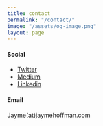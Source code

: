 ```yaml
---
title: contact
permalink: "/contact/"
image: "/assets/og-image.png"
layout: page
---
```


#### Social
* [Twitter](https://twitter.com/jaymehoffman)
* [Medium](https://medium.com/@jaymehoffman)
* [Linkedin](https://www.linkedin.com/in/jaymehoffman/)

#### Email

Jayme(at)jaymehoffman.com
